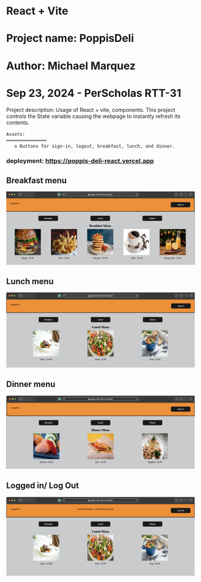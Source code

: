 # React + Vite

# Project name: PoppisDeli
# Author: Michael Marquez
# Sep 23, 2024 - PerScholas RTT-31

Project description: Usage of React + vite, components.
    This project controls the State variable causing the webpage to instantly refresh its contents.

    Assets: 
    ===============
       o Buttons for sign-in, logout, breakfast, lunch, and dinner. 

### deployment: https://poppis-deli-react.vercel.app

## Breakfast menu

 ![breakfast menu](breakfastMenu.png)

## Lunch menu

 ![lunch menu](lunchMenu.png)

 ## Dinner menu

 ![dinner menu](dinnerMenu.png)

 ## Logged in/ Log Out

 ![login/logout menu](login.png)
